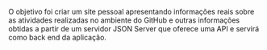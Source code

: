 O objetivo foi criar um site pessoal apresentando informações reais sobre as atividades realizadas no ambiente do GitHub e outras informações obtidas a partir de um servidor JSON Server que oferece uma API e servirá como back end da aplicação.
